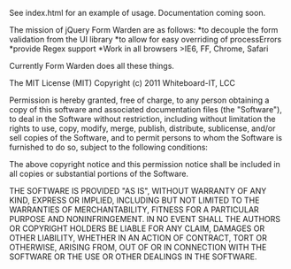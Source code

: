 See index.html for an example of usage.  Documentation coming soon.

The mission of jQuery Form Warden are as follows:
*to decouple the form validation from the UI library
*to allow for easy overriding of processErrors
*provide Regex support
*Work in all browsers >IE6, FF, Chrome, Safari

Currently Form Warden does all these things.

The MIT License (MIT)
Copyright (c) 2011 Whiteboard-IT, LCC

Permission is hereby granted, free of charge, to any person obtaining a copy of this software and associated documentation files (the "Software"), to deal in the Software without restriction, including without limitation the rights to use, copy, modify, merge, publish, distribute, sublicense, and/or sell copies of the Software, and to permit persons to whom the Software is furnished to do so, subject to the following conditions:

The above copyright notice and this permission notice shall be included in all copies or substantial portions of the Software.

THE SOFTWARE IS PROVIDED "AS IS", WITHOUT WARRANTY OF ANY KIND, EXPRESS OR IMPLIED, INCLUDING BUT NOT LIMITED TO THE WARRANTIES OF MERCHANTABILITY, FITNESS FOR A PARTICULAR PURPOSE AND NONINFRINGEMENT. IN NO EVENT SHALL THE AUTHORS OR COPYRIGHT HOLDERS BE LIABLE FOR ANY CLAIM, DAMAGES OR OTHER LIABILITY, WHETHER IN AN ACTION OF CONTRACT, TORT OR OTHERWISE, ARISING FROM, OUT OF OR IN CONNECTION WITH THE SOFTWARE OR THE USE OR OTHER DEALINGS IN THE SOFTWARE.